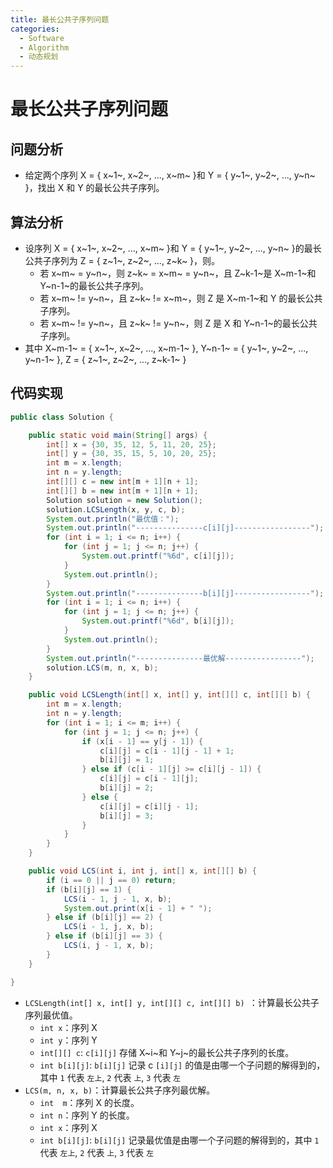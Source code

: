 ```yaml
---
title: 最长公共子序列问题
categories:
  - Software
  - Algorithm
  - 动态规划
---
```

# 最长公共子序列问题

## 问题分析

- 给定两个序列 X = { x~1~, x~2~, ..., x~m~ }和 Y = { y~1~, y~2~, ..., y~n~ }，找出 X 和 Y 的最长公共子序列。

##  算法分析

- 设序列 X = { x~1~, x~2~, ..., x~m~ }和 Y = { y~1~, y~2~, ..., y~n~ }的最长公共子序列为 Z = { z~1~, z~2~, ..., z~k~ }，则。
    - 若 x~m~ = y~n~，则 z~k~ = x~m~ = y~n~，且 Z~k-1~是 X~m-1~和 Y~n-1~的最长公共子序列。
    - 若 x~m~ != y~n~，且 z~k~ != x~m~，则 Z 是 X~m-1~和 Y 的最长公共子序列。
    - 若 x~m~ != y~n~，且 z~k~ != y~n~，则 Z 是 X 和 Y~n-1~的最长公共子序列。
- 其中 X~m-1~ = { x~1~, x~2~, ..., x~m-1~ }, Y~n-1~ = { y~1~, y~2~, ..., y~n-1~ }, Z = { z~1~, z~2~, ..., z~k-1~ }

## 代码实现

```java
public class Solution {

    public static void main(String[] args) {
        int[] x = {30, 35, 12, 5, 11, 20, 25};
        int[] y = {30, 35, 15, 5, 10, 20, 25};
        int m = x.length;
        int n = y.length;
        int[][] c = new int[m + 1][n + 1];
        int[][] b = new int[m + 1][n + 1];
        Solution solution = new Solution();
        solution.LCSLength(x, y, c, b);
        System.out.println("最优值：");
        System.out.println("---------------c[i][j]-----------------");
        for (int i = 1; i <= n; i++) {
            for (int j = 1; j <= n; j++) {
                System.out.printf("%6d", c[i][j]);
            }
            System.out.println();
        }
        System.out.println("---------------b[i][j]-----------------");
        for (int i = 1; i <= n; i++) {
            for (int j = 1; j <= n; j++) {
                System.out.printf("%6d", b[i][j]);
            }
            System.out.println();
        }
        System.out.println("---------------最优解-----------------");
        solution.LCS(m, n, x, b);
    }

    public void LCSLength(int[] x, int[] y, int[][] c, int[][] b) {
        int m = x.length;
        int n = y.length;
        for (int i = 1; i <= m; i++) {
            for (int j = 1; j <= n; j++) {
                if (x[i - 1] == y[j - 1]) {
                    c[i][j] = c[i - 1][j - 1] + 1;
                    b[i][j] = 1;
                } else if (c[i - 1][j] >= c[i][j - 1]) {
                    c[i][j] = c[i - 1][j];
                    b[i][j] = 2;
                } else {
                    c[i][j] = c[i][j - 1];
                    b[i][j] = 3;
                }
            }
        }
    }

    public void LCS(int i, int j, int[] x, int[][] b) {
        if (i == 0 || j == 0) return;
        if (b[i][j] == 1) {
            LCS(i - 1, j - 1, x, b);
            System.out.print(x[i - 1] + " ");
        } else if (b[i][j] == 2) {
            LCS(i - 1, j, x, b);
        } else if (b[i][j] == 3) {
            LCS(i, j - 1, x, b);
        }
    }

}
```

- `LCSLength(int[] x, int[] y, int[][] c, int[][] b) `：计算最长公共子序列最优值。
    - `int x`：序列 X
    - `int y`：序列 Y
    - `int[][] c`: `c[i][j]` 存储 X~i~和 Y~j~的最长公共子序列的长度。
    - `int b[i][j]`: `b[i][j]` 记录 c `[i][j]` 的值是由哪一个子问题的解得到的，其中 `1` 代表 `左上`, `2` 代表 `上`, `3` 代表 `左`
- `LCS(m, n, x, b)`：计算最长公共子序列最优解。
    - `int  m`：序列 X 的长度。
    - `int n`：序列 Y 的长度。
    - `int x`：序列 X
    - `int b[i][j]`: `b[i][j]` 记录最优值是由哪一个子问题的解得到的，其中 `1` 代表 `左上`, `2` 代表 `上`, `3` 代表 `左`